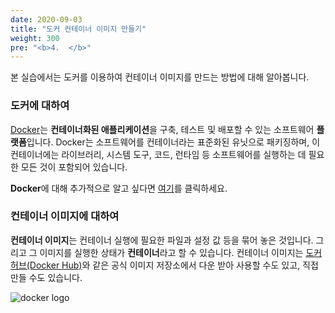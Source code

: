```yaml
---
date: 2020-09-03
title: "도커 컨테이너 이미지 만들기"
weight: 300
pre: "<b>4.  </b>"
---
```


본 실습에서는 도커를 이용하여 컨테이너 이미지를 만드는 방법에 대해 알아봅니다.

### 도커에 대하여

[Docker](https://aws.amazon.com/docker/?nc1=h_ls)는 **컨테이너화된 애플리케이션**을 구축, 테스트 및 배포할 수 있는 소프트웨어 **플랫폼**입니다. Docker는 소프트웨어를 컨테이너라는 표준화된 유닛으로 패키징하며, 이 컨테이너에는 라이브러리, 시스템 도구, 코드, 런타임 등 소프트웨어를 실행하는 데 필요한 모든 것이 포함되어 있습니다.

**Docker**에 대해 추가적으로 알고 싶다면 [여기](https://www.docker.com/resources/what-container)를 클릭하세요.

### 컨테이너 이미지에 대하여
**컨테이너 이미지**는 컨테이너 실행에 필요한 파일과 설정 값 등을 묶어 놓은 것입니다. 그리고 그 이미지를 실행한 상태가 **컨테이너**라고 할 수 있습니다. 컨테이너 이미지는 [도커 허브(Docker Hub)](https://hub.docker.com/)와 같은 공식 이미지 저장소에서 다운 받아 사용할 수도 있고, 직접 만들 수도 있습니다.

![docker logo](/images/docker/docker_logo.png)
